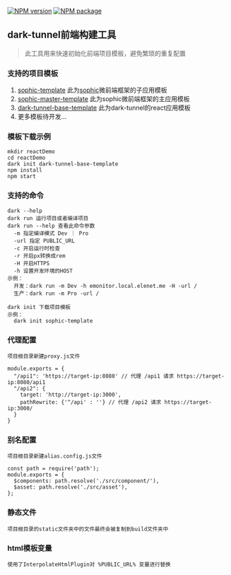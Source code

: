 [![NPM version](https://img.shields.io/npm/v/dark-tunnel.svg)](https://www.npmjs.com/package/dark-tunnel)
[![NPM package](https://img.shields.io/npm/dy/dark-tunnel.svg)](https://www.npmjs.com/package/dark-tunnel)

## dark-tunnel前端构建工具

> 此工具用来快速初始化前端项目模板，避免繁琐的重复配置

### 支持的项目模板

1. [sophic-template](https://www.npmjs.com/package/sophic-template) 此为[sophic](https://www.npmjs.com/package/sophic)微前端框架的子应用模板
2. [sophic-master-template](https://www.npmjs.com/package/sophic-master-template) 此为sophic微前端框架的主应用模板
3. [dark-tunnel-base-template](https://www.npmjs.com/package/dark-tunnel-base-template) 此为dark-tunnel的react应用模板
4. 更多模板待开发...


### 模板下载示例

```
mkdir reactDemo
cd reactDemo
dark init dark-tunnel-base-template
npm install
npm start
```

### 支持的命令

```
dark --help
dark run 运行项目或者编译项目
dark run --help 查看此命令参数
  -m 指定编译模式 Dev ｜ Pro
  -url 指定 PUBLIC_URL
  -c 开启运行时检查
  -r 开启px转换成rem
  -H 开启HTTPS
  -h 设置开发环境的HOST
示例：
  开发：dark run -m Dev -h emonitor.local.elenet.me -H -url /
  生产：dark run -m Pro -url /

dark init 下载项目模板
示例：
  dark init sophic-template
```

### 代理配置

```
项目根目录新建proxy.js文件

module.exports = {
  "/api1": 'https://target-ip:8080' // 代理 /api1 请求 https://target-ip:8080/api1
  "/api2": {
    target: 'http://target-ip:3000',
    pathRewrite: {'^/api' : ''} // 代理 /api2 请求 https://target-ip:3000/
  }
}
```

### 别名配置

```
项目根目录新建alias.config.js文件

const path = require('path');
module.exports = {
  $components: path.resolve('./src/component/'),
  $asset: path.resolve('./src/asset'),
};
```

### 静态文件

```
项目根目录的static文件夹中的文件最终会被复制到build文件夹中
```

### html模板变量

```
使用了InterpolateHtmlPlugin对 %PUBLIC_URL% 变量进行替换
```
   